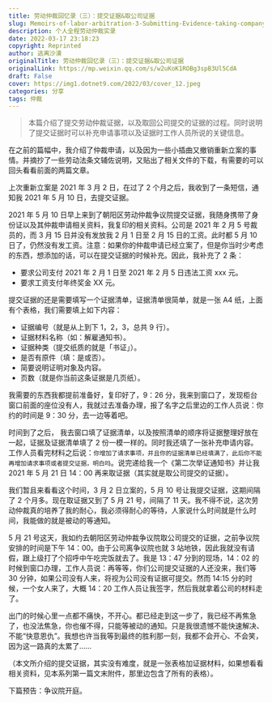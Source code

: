 ```yaml
---
title: 劳动仲裁回忆录（三）：提交证据&取公司证据
slug: Memoirs-of-labor-arbitration-3-Submitting-Evidence-taking-company-evidence
description: 个人全程劳动仲裁实录
date: 2022-03-17 23:18:23
copyright: Reprinted
author: 逃离沙漠
originalTitle: 劳动仲裁回忆录（三）：提交证据&取公司证据
originalLink: https://mp.weixin.qq.com/s/w2uKoK1ROBg3spB3Ul5CdA
draft: False
cover: https://img1.dotnet9.com/2022/03/cover_12.jpeg
categories: 分享
tags: 仲裁
---
```


> 本篇介绍了提交劳动仲裁证据，以及取回公司提交的证据的过程。同时说明了提交证据时可以补充申请事项以及证据时工作人员所说的关键信息。

在之前的篇幅中，我介绍了仲裁申请，以及因为一些小插曲又撤销重新立案的事情。并摘抄了一些劳动法条文辅佐说明，又贴出了相关文件的下载，有需要的可以回头看看前面的两篇文章。

上次重新立案是 2021 年 3 月 2 日，在过了 2 个月之后，我收到了一条短信，通知我 2021 年 5 月 10 日，去提交证据。

2021 年 5 月 10 日早上来到了朝阳区劳动仲裁争议院提交证据，我随身携带了身份证以及其仲裁申请相关资料，我复印的相关资料。公司是 2021 年 2 月 5 号裁员的，而 3 月 15 日并没有发放我 2 月 1 日至 2 月 15 日的工资。此时都 5 月 10 日了，仍然没有发工资。注意：如果你的仲裁申请已经立案了，但是你当时少考虑的东西，想添加的话，可以在提交证据的时候补充。因此，我补充了 2 条：

- 要求公司支付 2021 年 2 月 1 日至 2021 年 2 月 5 日违法工资 xxx 元。
- 要求工资支付年终奖金 XX 元。

提交证据的还是需要填写一个证据清单，证据清单很简单，就是一张 A4 纸，上面有个表格，我们需要填上如下内容：

- 证据编号（就是从上到下 1，2，3，总共 9 行）。
- 证据材料名称（如：解雇通知书）。
- 证据种类（提交纸质的就是「书证」）。
- 是否有原件（填：是或否）。
- 简要说明证明对象及内容。
- 页数（就是你当前这条证据是几页纸）。

我需要的东西我都提前准备好，复印好了，9：26 分，我来到窗口了，发现柜台窗口前面的座位没有人，我就过去准备办理，报了名字之后里边的工作人员说：你约的时间是 9：30 分，去一边等着吧。

时间到了之后， 我去窗口填了证据清单，以及按照清单的顺序将证据整理好放在一起，证据及证据清单填了 2 份一模一样的。同时我还填了一张补充申请内容。工作人员看完材料之后说：`你增加了请求事项，并且你的证据清单已经填满了，此后你不能再增加请求事项或者提交证据，明白吗`。说完递给我一个《第二次举证通知书》并让我 2021 年 5 月 21 日 14：00 再来取证据（其实就是取公司提交的证据）。

我们暂且来看看这个时间，3 月 2 日立案的，5 月 10 号让我提交证据，这期间隔了 2 个月多。现在取证据又到了 5 月 21 号，间隔了 11 天。我不得不说，这次劳动仲裁真的培养了我的耐心，我必须得耐心的等待，人家说什么时间就是什么时间，我能做的就是被动的等通知。

5 月 21 号这天，我如约去朝阳区劳动仲裁争议院取公司提交的证据，之前争议院安排的时间是下午 14：00。由于公司离争议院也就 3 站地铁，因此我就没有请假，跟上级打了个招呼中午吃完饭就去了。我是 13：47 分到的现场，14：02 的时候到窗口办理，工作人员说：再等等，你们公司提交证据的人还没来，我们等 30 分钟，如果公司没有人来，将视为公司没有证据可提交。然而 14:15 分的时候，一个女人来了，大概 14：20 工作人员让我签字，然后我就拿着公司的材料走了。

出门的时候心里一点都不痛快，不开心。都已经走到这一步了，我已经不再焦急了，也没法焦急，你也催不得，只能等被动的通知。只是我很遗憾不能快速解决、不能“快意恩仇”。我想也许当我等到最终的胜利那一刻，我都不会开心、不会笑，因为这一路真的太累了……

（本文所介绍的提交证据，其实没有难度，就是一张表格加证据材料，如果想看看相关资料，见本系列第一篇文末附件，那里边包含了所有的表格）。

下篇预告：争议院开庭。
